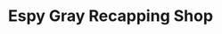 ---
title: "Espy Gray Recapping Shop"
url: /donalsonville/espy-gray-recapping-shop/
shop: Reifen
---